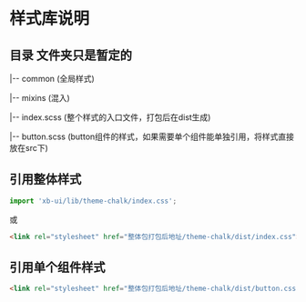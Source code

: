 # 样式库说明

## 目录 文件夹只是暂定的

|-- common  (全局样式)

|-- mixins  (混入)

|-- index.scss (整个样式的入口文件，打包后在dist生成)

|-- button.scss (button组件的样式，如果需要单个组件能单独引用，将样式直接放在src下)

## 引用整体样式

```js
import 'xb-ui/lib/theme-chalk/index.css';
```

或

```html
<link rel="stylesheet" href="整体包打包后地址/theme-chalk/dist/index.css">
```

## 引用单个组件样式
```html
<link rel="stylesheet" href="整体包打包后地址/theme-chalk/dist/button.css">
```
